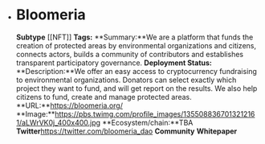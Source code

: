 - # Bloomeria
  **Subtype** [[NFT]]
  **Tags:** 
  **Summary:**We are a platform that funds the creation of protected areas by environmental organizations and citizens, connects actors, builds a community of contributors and establishes transparent participatory governance.
  **Deployment Status:**
  **Description:**We offer an easy access to cryptocurrency fundraising to environmental organizations. Donators can select exactly which project they want to fund, and will get report on the results. We also help citizens to fund, create and manage protected areas.
  **URL:**https://bloomeria.org/
  **Image:**https://pbs.twimg.com/profile_images/1355088367013212161/aLWrVK0j_400x400.jpg
  **Ecosystem/chain:**TBA
  **Twitter**https://twitter.com/bloomeria_dao
  **Community**
  **Whitepaper**
